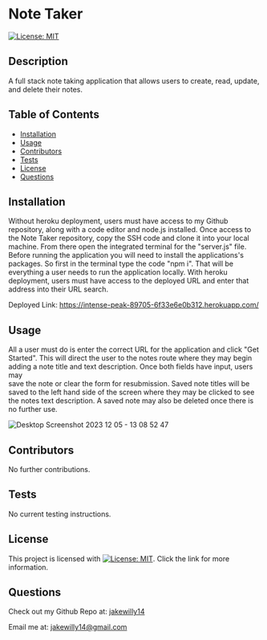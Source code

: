 
  # Note Taker

  [![License: MIT](https://img.shields.io/badge/License-MIT-yellow.svg)](https://opensource.org/licenses/MIT)
  
  ## Description
  A full stack note taking application that allows users to create, read, update, and delete their notes.
  
  ## Table of Contents
  * [Installation](#installation)
  * [Usage](#usage)
  * [Contributors](#contributors)
  * [Tests](#tests)
  * [License](#license)
  * [Questions](#questions)
    
  ## Installation
  Without heroku deployment, users must have access to my Github repository, along with a code editor and node.js installed. Once access to the Note Taker repository, copy the SSH code and clone it into your local machine. From there open the     integrated terminal for the "server.js" file. Before running the application you will need to install the applications's packages. So first in the terminal type the code "npm i". That will be everything a user needs to run the application 
  locally. With heroku deployment, users must have access to the deployed URL and enter that address into their URL search. 

  Deployed Link: https://intense-peak-89705-6f33e6e0b312.herokuapp.com/
  
  ## Usage
  All a user must do is enter the correct URL for the application and click "Get Started". This will direct the user to the notes route where they may begin adding a note title and text description. Once both fields have input, users may     
  save the note or clear the form for resubmission. Saved note titles will be saved to the left hand side of the screen where they may be clicked to see the notes text description. A saved note may also be deleted once there is no further use. 


  ![Desktop Screenshot 2023 12 05 - 13 08 52 47](https://github.com/JakeWilly14/Note-Taker/assets/144076139/bf39cf7e-9aba-4765-a9cb-5bbf2e21d563)

  
  ## Contributors
  No further contributions.
  
  ## Tests
  No current testing instructions.
  
  ## License
  This project is licensed with [![License: MIT](https://img.shields.io/badge/License-MIT-yellow.svg)](https://opensource.org/licenses/MIT). Click the link for more information.

  ## Questions
  Check out my Github Repo at: [jakewilly14](https://github.com/jakewilly14)

  Email me at: jakewilly14@gmail.com
